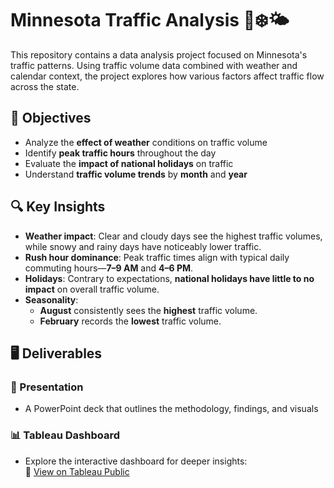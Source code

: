 # Minnesota Traffic Analysis 🚗❄️🌤

This repository contains a data analysis project focused on Minnesota's traffic patterns. Using traffic volume data combined with weather and calendar context, the project explores how various factors affect traffic flow across the state.

## 🎯 Objectives

- Analyze the **effect of weather** conditions on traffic volume
- Identify **peak traffic hours** throughout the day
- Evaluate the **impact of national holidays** on traffic
- Understand **traffic volume trends** by **month** and **year**

## 🔍 Key Insights

- **Weather impact**: Clear and cloudy days see the highest traffic volumes, while snowy and rainy days have noticeably lower traffic.
- **Rush hour dominance**: Peak traffic times align with typical daily commuting hours—**7–9 AM** and **4–6 PM**.
- **Holidays**: Contrary to expectations, **national holidays have little to no impact** on overall traffic volume.
- **Seasonality**: 
  - **August** consistently sees the **highest** traffic volume.
  - **February** records the **lowest** traffic volume.

## 🖥️ Deliverables

### 📂 Presentation

- A PowerPoint deck that outlines the methodology, findings, and visuals  


### 📊 Tableau Dashboard

- Explore the interactive dashboard for deeper insights:  
  🔗 [View on Tableau Public]((https://public.tableau.com/app/profile/antoine.nassaux/viz/MinesotaTraffic_17464502011240/Dashboard2))



